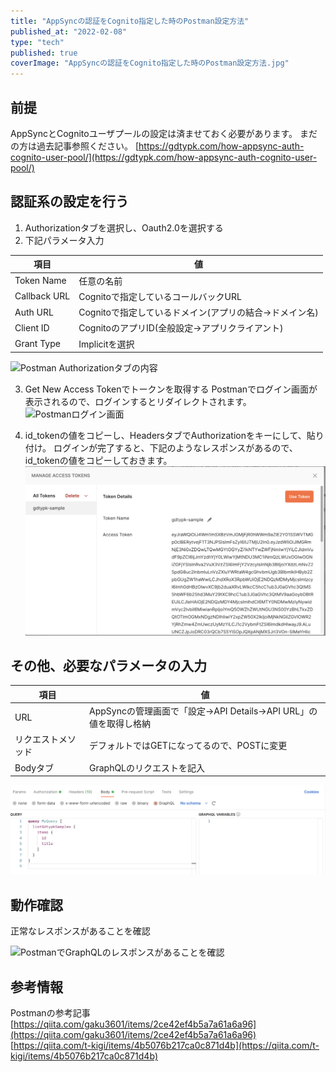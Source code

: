 ```yaml
---
title: "AppSyncの認証をCognito指定した時のPostman設定方法"
published_at: "2022-02-08"
type: "tech"
published: true
coverImage: "AppSyncの認証をCognito指定した時のPostman設定方法.jpg"
---
```


## 前提

AppSyncとCognitoユーザプールの設定は済ませておく必要があります。 まだの方は過去記事参照ください。 [https://gdtypk.com/how-appsync-auth-cognito-user-pool/](https://gdtypk.com/how-appsync-auth-cognito-user-pool/)

## 認証系の設定を行う

1. Authorizationタブを選択し、Oauth2.0を選択する
2. 下記パラメータ入力

| 項目 | 値 |
| --- | --- |
| Token Name | 任意の名前 |
| Callback URL | Cognitoで指定しているコールバックURL |
| Auth URL | Cognitoで指定しているドメイン(アプリの結合->ドメイン名) |
| Client ID | CognitoのアプリID(全般設定->アプリクライアント) |
| Grant Type | Implicitを選択 |

![Postman Authorizationタブの内容](/images/Postman-Authorizationタブの内容-1024x782.png)

3. Get New Access Tokenでトークンを取得する Postmanでログイン画面が表示されるので、ログインするとリダイレクトされます。 ![Postmanログイン画面](/images/Postmanログイン画面.png)
    
4. id\_tokenの値をコピーし、HeadersタブでAuthorizationをキーにして、貼り付け。 ログインが完了すると、下記のようなレスポンスがあるので、id\_tokenの値をコピーしておきます。 ![Get New Access Tokenの結果](/images/Get-New-Access-Tokenの結果-1024x577.png)
    

## その他、必要なパラメータの入力

| 項目 | 値 |
| --- | --- |
| URL | AppSyncの管理画面で「設定->API Details->API URL」の値を取得し格納 |
| リクエストメソッド | デフォルトではGETになってるので、POSTに変更 |
| Bodyタブ | GraphQLのリクエストを記入 |

![GraphQLのリクエストを記入](/images/GraphQLのリクエストを記入-1024x291.png)

## 動作確認

正常なレスポンスがあることを確認

![PostmanでGraphQLのレスポンスがあることを確認](/images/PostmanでGraphQLのレスポンスがあることを確認-1024x215.png)

## 参考情報

Postmanの参考記事 [https://qiita.com/gaku3601/items/2ce42ef4b5a7a61a6a96](https://qiita.com/gaku3601/items/2ce42ef4b5a7a61a6a96) [https://qiita.com/t-kigi/items/4b5076b217ca0c871d4b](https://qiita.com/t-kigi/items/4b5076b217ca0c871d4b)
